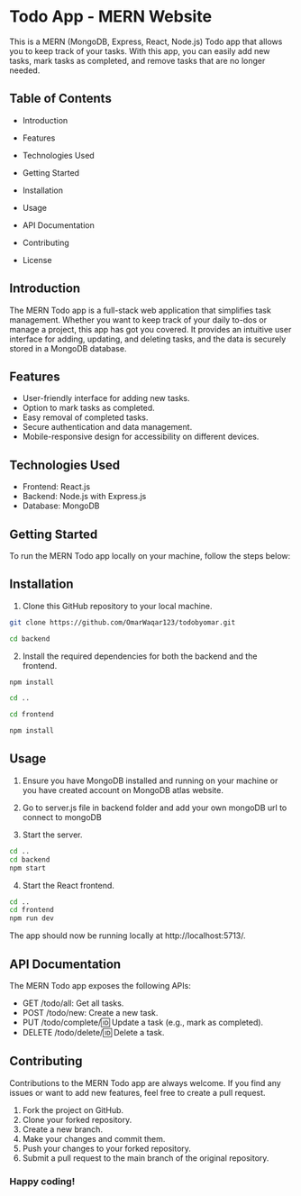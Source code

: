# Todo App - MERN Website

This is a MERN (MongoDB, Express, React, Node.js) Todo app that allows you to keep track of your tasks. With this app, you can easily add new tasks, mark tasks as completed, and remove tasks that are no longer needed.


## Table of Contents

* Introduction

* Features

* Technologies Used

* Getting Started

* Installation

* Usage

* API Documentation

* Contributing

* License



## Introduction

The MERN Todo app is a full-stack web application that simplifies task management. Whether you want to keep track of your daily to-dos or manage a project, this app has got you covered. It provides an intuitive user interface for adding, updating, and deleting tasks, and the data is securely stored in a MongoDB database.


## Features

- User-friendly interface for adding new tasks.
- Option to mark tasks as completed.
- Easy removal of completed tasks.
- Secure authentication and data management.
- Mobile-responsive design for accessibility on different devices.


## Technologies Used

* Frontend: React.js
* Backend: Node.js with Express.js
* Database: MongoDB


## Getting Started

To run the MERN Todo app locally on your machine, follow the steps below:

## Installation

1. Clone this GitHub repository to your local machine.

```bash
git clone https://github.com/OmarWaqar123/todobyomar.git

cd backend
```

2. Install the required dependencies for both the backend  and the frontend.

```bash
npm install

cd ..

cd frontend

npm install
```

## Usage

1. Ensure you have MongoDB installed and running on your machine or you have created account on MongoDB atlas website.

2. Go to server.js file in backend folder and add your own mongoDB url to connect to mongoDB  

3. Start the server.

```bash
cd ..
cd backend
npm start
```

4. Start the React frontend.

```bash
cd ..
cd frontend
npm run dev
```
The app should now be running locally at http://localhost:5713/.



## API Documentation

The MERN Todo app exposes the following APIs:

- GET /todo/all: Get all tasks.
- POST /todo/new: Create a new task.
- PUT /todo/complete/:id: Update a task (e.g., mark as completed).
- DELETE /todo/delete/:id: Delete a task.

## Contributing

Contributions to the MERN Todo app are always welcome. If you find any issues or want to add new features, feel free to create a pull request.

1. Fork the project on GitHub.
2. Clone your forked repository.
3. Create a new branch.
4. Make your changes and commit them.
5. Push your changes to your forked repository.
6. Submit a pull request to the main branch of the original repository.

### Happy coding!


